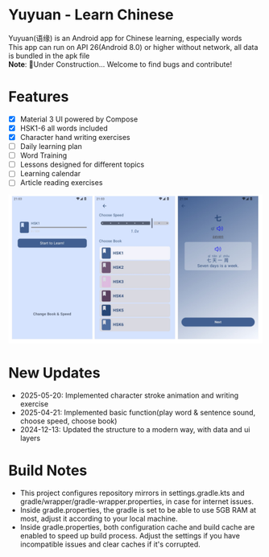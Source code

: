 # Yuyuan - Learn Chinese

Yuyuan(语缘) is an Android app for Chinese learning, especially words   
This app can run on API 26(Android 8.0) or higher without network, all data is bundled in the apk
file  
**Note**: 🚧Under Construction... Welcome to find bugs and contribute!

# Features
- [x] Material 3 UI powered by Compose 
- [x] HSK1-6 all words included
- [x] Character hand writing exercises
- [ ] Daily learning plan
- [ ] Word Training
- [ ] Lessons designed for different topics
- [ ] Learning calendar
- [ ] Article reading exercises

![demo](./demo/demo.jpg)

# New Updates

- 2025-05-20: Implemented character stroke animation and writing exercise
- 2025-04-21: Implemented basic function(play word & sentence sound, choose speed, choose book)
- 2024-12-13: Updated the structure to a modern way, with data and ui layers

# Build Notes

- This project configures repository mirrors in settings.gradle.kts and
  gradle/wrapper/gradle-wrapper.properties, in case for internet issues.
- Inside gradle.properties, the gradle is set to be able to use 5GB RAM at most, adjust it according
  to your local machine.
- Inside gradle.properties, both configuration cache and build cache are enabled to speed up build
  process. Adjust the settings if you have incompatible issues and clear caches if it's corrupted.



